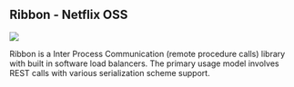 ## Ribbon - Netflix OSS

![]({{site.baseurl}}/images/ribbon.png)

Ribbon is a Inter Process Communication (remote procedure calls) library
with built in software load balancers. The primary usage model involves
REST calls with various serialization scheme support.
